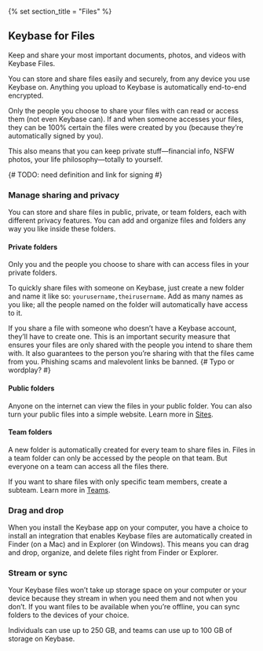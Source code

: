 {% set section_title = "Files" %}
## Keybase for Files
Keep and share your most important documents, photos, and videos with Keybase Files.

You can store and share files easily and securely, from any device you use Keybase on. Anything you upload to Keybase is automatically end-to-end encrypted. 

Only the people you choose to share your files with can read or access them (not even Keybase can). If and when someone accesses your files, they can be 100% certain the files were created by you (because they’re automatically signed by you). 

This also means that you can keep private stuff—financial info, NSFW photos, your life philosophy—totally to yourself.

{# TODO: need definition and link for signing #}

### Manage sharing and privacy
You can store and share files in public, private, or team folders, each with different privacy features. You can add and organize files and folders any way you like inside these folders.

#### Private folders
Only you and the people you choose to share with can access files in your private folders.

To quickly share files with someone on Keybase, just create a new folder and name it like so: `yourusername,theirusername`. Add as many names as you like; all the people named on the folder will automatically have access to it.

If you share a file with someone who doesn’t have a Keybase account, they’ll have to create one. This is an important security measure that ensures your files are only shared with the people you intend to share them with. It also guarantees to the person you’re sharing with that the files came from you. Phishing scams and malevolent links be banned. {# Typo or wordplay? #}

#### Public folders
Anyone on the internet can view the files in your public folder. You can also turn your public files into a simple website. Learn more in [Sites](/sites).

#### Team folders
A new folder is automatically created for every team to share files in. Files in a team folder can only be accessed by the people on that team. But everyone on a team can access all the files there.

If you want to share files with only specific team members, create a subteam. Learn more in [Teams](/teams).

### Drag and drop
When you install the Keybase app on your computer, you have a choice to install an integration that enables Keybase files are automatically created in Finder (on a Mac) and in Explorer (on Windows). This means you can drag and drop, organize, and delete files right from Finder or Explorer.

### Stream or sync
Your Keybase files won’t take up storage space on your computer or your device because they stream in when you need them and not when you don’t. If you want files to be available when you’re offline, you can sync folders to the devices of your choice.

Individuals can use up to 250 GB, and teams can use up to 100 GB of storage on Keybase.
